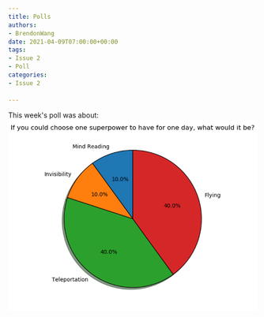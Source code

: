 ```yaml
---
title: Polls
authors:
- BrendonWang
date: 2021-04-09T07:00:00+00:00
tags:
- Issue 2
- Poll
categories:
- Issue 2

---
```

This week's poll was about:
![img_1.png](img_1.png)